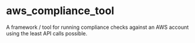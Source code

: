 # aws_compliance_tool
A framework / tool for running compliance checks against an AWS account using the least API calls possible.
